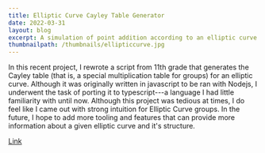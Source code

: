 ```yaml
---
title: Elliptic Curve Cayley Table Generator
date: 2022-03-31
layout: blog
excerpt: A simulation of point addition according to an elliptic curve group law, visualizing key concepts in Elliptic Curve cryptography.
thumbnailpath: /thumbnails/ellipticcurve.jpg
---
```

In this recent project, I rewrote a script from 11th grade that generates the Cayley table (that is, a special multiplication table for groups) for an elliptic curve. Although it was originally written in javascript to be ran with Nodejs, I underwent the task of porting it to typescript---a language I had little familiarity with until now. Although this project was tedious at times, I do feel like I came out with strong intuition for Elliptic Curve groups. In the future, I hope to add more tooling and features that can provide more information about a given elliptic curve and it's structure. 

<a href="/elliptic-curve">Link</a>
